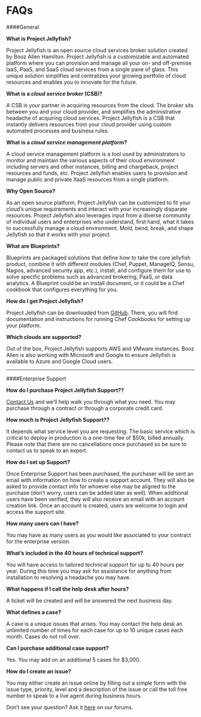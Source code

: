 FAQs
=====

####General

**What is Project Jellyfish?**

Project Jellyfish is an open source cloud services broker solution created by Booz Allen Hamilton. Project Jellyfish is a customizable and automated platform where you can provision and manage all your on- and off-premise IaaS, PaaS, and SaaS cloud services from a single pane of glass. This unique solution simplifies and centralizes your growing portfolio of cloud resources and enables you to innovate for the future.

**What is a *cloud service broker* (CSB)?**

A CSB is your partner in acquiring resources from the cloud. The broker sits between you and your cloud provider, and simplifies the administrative headache of acquiring cloud services. Project Jellyfish is a CSB that instantly delivers resources from your cloud provider using custom automated processes and business rules.

**What is a *cloud service management platform*?**

A cloud service management platform is a tool used by administrators to monitor and maintain the various aspects of their cloud environment including servers and other instances, billing and chargeback, project resources and funds, etc. Project Jellyfish enables users to provision and manage public and private XaaS resources from a single platform.

**Why Open Source?**

As an open source platform, Project Jellyfish can be customized to fit your cloud’s unique requirements and interact with your increasingly disparate resources. Project Jellyfish also leverages input from a diverse community of individual users and enterprises who understand, first hand, what it takes to successfully manage a cloud environment. Mold, bend, break, and shape Jellyfish so that it works with your project.

**What are Blueprints?**

Blueprints are packaged solutions that define how to take the core jellyfish product, combine it with different modules (Chef, Puppet, ManageIQ, Sensu, Nagios, advanced security app, etc.), install, and configure them for use to solve specific problems such as advanced brokering, PaaS, or data analytics. A Blueprint could be an install document, or it could be a Chef cookbook that configures everything for you.

**How do I get Project Jellyfish?**

Project Jellyfish can be downloaded from [GitHub](https://github.com/projectjellyfish/api). There, you will find documentation and instructions for running Chef Cookbooks for setting up your platform.

**Which clouds are supported?**

Out of the box, Project Jellyfish supports AWS and VMware instances. Booz Allen is also working with Microsoft and Google to ensure Jellyfish is available to Azure and Google Cloud users.

-----
####Enterprise Support

**How do I purchase Project Jellyfish Support??**

[Contact Us](http://www.projectjellyfish.org/requestpreview/) and we’ll help walk you through what you need.  You may purchase through a contract or through a corporate credit card.

**How much is Project Jellyfish Support??**

It depends what service level you are requesting.  The basic service which is critical to deploy in production is a one-time fee of $50k, billed annually.  Please note that there are no cancellations once purchased so be sure to contact us to speak to an expert.

**How do I set up Support?**

Once Enterprise Support has been purchased, the purchaser will be sent an email with information on how to create a support account. They will also be asked to provide contact info for whoever else may be aligned to the purchase (don’t worry, users can be added later as well). When additional users have been verified, they will also receive an email with an account creation link. Once an account is created, users are welcome to login and access the support site.

**How many users can I have?**

You may have as many users as you would like associated to your contract for the enterprise version.

**What’s included in the 40 hours of technical support?**

You will have access to tailored technical support for up to 40 hours per year.  During this time you may ask for assistance for anything from installation to resolving a headache you may have.

**What happens if I call the help desk after hours?**

A ticket will be created and will be answered the next business day.

**What defines a case?**

A case is a unique issues that arises. You may contact the help desk an unlimited number of times for each case for up to 10 unique cases each month. Cases do not roll over.

**Can I purchase additional case support?**

Yes. You may add on an additional 5 cases for $3,000.

**How do I create an issue?**

You may either create an issue online by filling out a simple form with the issue type, priority, level and a description of the issue or call the toll free number to speak to a live agent during business hours.


Don’t see your question? Ask it [here](http://talk.projectjellyfish.org) on our forums.




